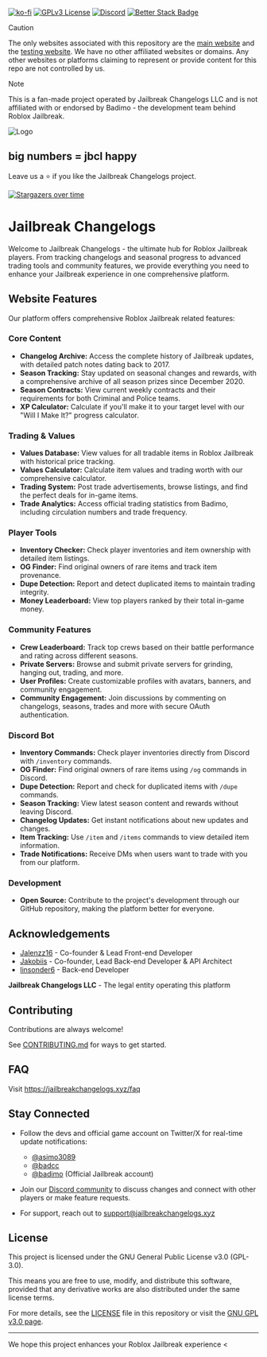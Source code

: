 [![ko-fi](https://ko-fi.com/img/githubbutton_sm.svg)](https://ko-fi.com/jailbreakchangelogs)
[![GPLv3 License](https://img.shields.io/badge/License-GPL%20v3-yellow.svg)](./LICENSE)
[![Discord](https://img.shields.io/discord/1286064050135896064?logo=discord&logoColor=white&label=discord&color=4d3dff)](https://discord.jailbreakchangelogs.xyz)
[![Better Stack Badge](https://uptime.betterstack.com/status-badges/v3/monitor/1ofdv.svg)](https://status.jailbreakchangelogs.xyz)

> [!CAUTION]
> The only websites associated with this repository are the [main website](https://jailbreakchangelogs.xyz/) and the [testing website](https://testing.jailbreakchangelogs.xyz). We have no other affiliated websites or domains. Any other websites or platforms claiming to represent or provide content for this repo are not controlled by us.

> [!NOTE]
> This is a fan-made project operated by Jailbreak Changelogs LLC and is not affiliated with or endorsed by Badimo - the development team behind Roblox Jailbreak.

![Logo](https://assets.jailbreakchangelogs.xyz/assets/logos/JBCL_Long_Game_Background.png)

## big numbers = jbcl happy

Leave us a ⭐ if you like the Jailbreak Changelogs project.

[![Stargazers over time](https://starchart.cc/JBChangelogs/JailbreakChangelogs.svg?background=%23121317&axis=%23fffffe&line=%231d80e2)](https://starchart.cc/JBChangelogs/JailbreakChangelogs)

# Jailbreak Changelogs

Welcome to Jailbreak Changelogs - the ultimate hub for Roblox Jailbreak players. From tracking changelogs and seasonal progress to advanced trading tools and community features, we provide everything you need to enhance your Jailbreak experience in one comprehensive platform.

## Website Features

Our platform offers comprehensive Roblox Jailbreak related features:

### Core Content

- **Changelog Archive:** Access the complete history of Jailbreak updates, with detailed patch notes dating back to 2017.
- **Season Tracking:** Stay updated on seasonal changes and rewards, with a comprehensive archive of all season prizes since December 2020.
- **Season Contracts:** View current weekly contracts and their requirements for both Criminal and Police teams.
- **XP Calculator:** Calculate if you'll make it to your target level with our "Will I Make It?" progress calculator.

### Trading & Values

- **Values Database:** View values for all tradable items in Roblox Jailbreak with historical price tracking.
- **Values Calculator:** Calculate item values and trading worth with our comprehensive calculator.
- **Trading System:** Post trade advertisements, browse listings, and find the perfect deals for in-game items.
- **Trade Analytics:** Access official trading statistics from Badimo, including circulation numbers and trade frequency.

### Player Tools

- **Inventory Checker:** Check player inventories and item ownership with detailed item listings.
- **OG Finder:** Find original owners of rare items and track item provenance.
- **Dupe Detection:** Report and detect duplicated items to maintain trading integrity.
- **Money Leaderboard:** View top players ranked by their total in-game money.

### Community Features

- **Crew Leaderboard:** Track top crews based on their battle performance and rating across different seasons.
- **Private Servers:** Browse and submit private servers for grinding, hanging out, trading, and more.
- **User Profiles:** Create customizable profiles with avatars, banners, and community engagement.
- **Community Engagement:** Join discussions by commenting on changelogs, seasons, trades and more with secure OAuth authentication.

### Discord Bot

- **Inventory Commands:** Check player inventories directly from Discord with `/inventory` commands.
- **OG Finder:** Find original owners of rare items using `/og` commands in Discord.
- **Dupe Detection:** Report and check for duplicated items with `/dupe` commands.
- **Season Tracking:** View latest season content and rewards without leaving Discord.
- **Changelog Updates:** Get instant notifications about new updates and changes.
- **Item Tracking:** Use `/item` and `/items` commands to view detailed item information.
- **Trade Notifications:** Receive DMs when users want to trade with you from our platform.

### Development

- **Open Source:** Contribute to the project's development through our GitHub repository, making the platform better for everyone.

## Acknowledgements

- [Jalenzz16](https://github.com/Jalenzzz) - Co-founder & Lead Front-end Developer
- [Jakobiis](https://github.com/Jakobiis/) - Co-founder, Lead Back-end Developer & API Architect
- [linsonder6](https://github.com/linsonder6/) - Back-end Developer

**Jailbreak Changelogs LLC** - The legal entity operating this platform

## Contributing

Contributions are always welcome!

See [CONTRIBUTING.md](./CONTRIBUTING.md) for ways to get started.

## FAQ

Visit https://jailbreakchangelogs.xyz/faq

## Stay Connected

- Follow the devs and official game account on Twitter/X for real-time update notifications:
  - [@asimo3089](https://x.com/asimo3089)
  - [@badcc](https://x.com/badccvoid)
  - [@badimo](https://x.com/badimo) (Official Jailbreak account)

- Join our [Discord community](https://discord.jailbreakchangelogs.xyz/) to discuss changes and connect with other players or make feature requests.
- For support, reach out to [support@jailbreakchangelogs.xyz](mailto:support@jailbreakchangelogs.xyz)

## License

This project is licensed under the GNU General Public License v3.0 (GPL-3.0).

This means you are free to use, modify, and distribute this software, provided that any derivative works are also distributed under the same license terms.

For more details, see the [LICENSE](./LICENSE) file in this repository or visit the [GNU GPL v3.0 page](https://www.gnu.org/licenses/gpl-3.0.en.html).

---

We hope this project enhances your Roblox Jailbreak experience <

